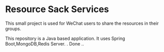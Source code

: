 # Resource Sack Services
This small project is used for WeChat users to share the resources in their groups.

This repository is a Java based application. It uses Spring Boot,MongoDB,Redis Server. 
.
Done ..
